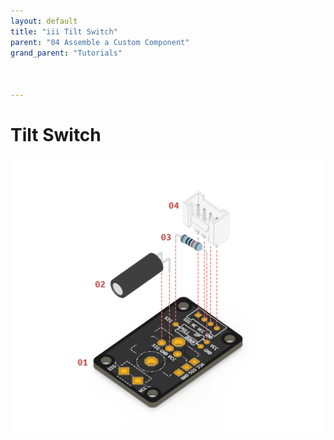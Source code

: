 ```yaml
---
layout: default
title: "iii Tilt Switch"
parent: "04 Assemble a Custom Component"
grand_parent: "Tutorials"



---
```


# Tilt Switch

![Custom Tilt Switch](assets/tutorial4/exploded/tilt.png)

